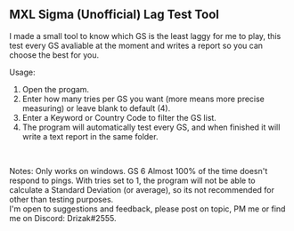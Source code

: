 <h2>MXL Sigma (Unofficial) Lag Test Tool</h2>

I made a small tool to know which GS is the least laggy for me to play, this test every GS avaliable at the moment and writes a report so you can choose the best for you.
<br>

Usage:
<ol>
  <li>Open the progam.</li>
<li>Enter how many tries per GS you want (more means more precise measuring) or leave blank to default (4).</li>
<li>Enter a Keyword or Country Code to filter the GS list.</li>
<li>The program will automatically test every GS, and when finished it will write a text report in the same folder.</li>
</ol>

<br>

Notes:
Only works on windows.
GS 6 Almost 100% of the time doesn't respond to pings.
With tries set to 1, the program will not be able to calculate a Standard Deviation (or average), so its not recommended for other than testing purposes.
<br>
I'm open to suggestions and feedback, please post on topic, PM me or find me on Discord: Drizak#2555.

